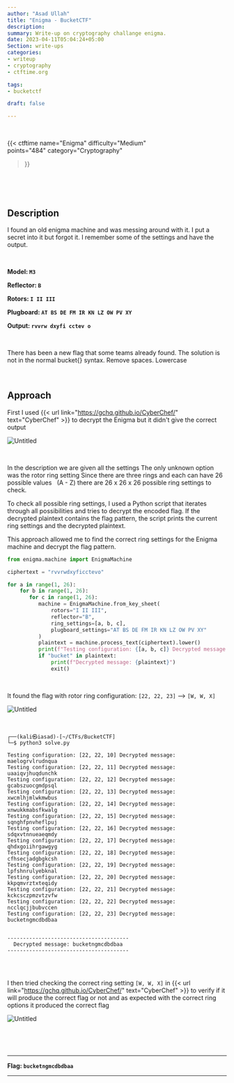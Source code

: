 ```yaml
---
author: "Asad Ullah"
title: "Enigma - BucketCTF"
description: 
summary: Write-up on cryptography challange enigma.
date: 2023-04-11T05:04:24+05:00
Section: write-ups
categories:
- writeup
- cryptography
- ctftime.org

tags:
- bucketctf

draft: false

---
```


&nbsp;


{{< 
ctftime 
name="Enigma" 
difficulty="Medium"  
points="484"
category="Cryptography"
>}}

&nbsp;

&nbsp;



## Description

I found an old enigma machine and was messing around with it. I put a secret into it but forgot it. I remember some of the settings and have the output. 

&nbsp;

**Model: `M3`**

**Reflector: `B`**

**Rotors: `I II III`**

**Plugboard: `AT BS DE FM IR KN LZ OW PV XY`**

**Output: `rvvrw dxyfi cctev o`** 

&nbsp;

There has been a new flag that some teams already found. The solution is not in the normal bucket{} syntax. Remove spaces. Lowercase

&nbsp;

## Approach

First I used {{< url link="https://gchq.github.io/CyberChef/" text="CyberChef" >}} to decrypt the Enigma but it didn't give the correct output

![Untitled](/write-ups/ctftime/bucket/enigma-1.webp)

&nbsp;
 
In the description we are given all the settings The only unknown option was the rotor ring setting Since there are three rings and each can have 26 possible values &nbsp; (A - Z) there are 26 x 26 x 26 possible ring settings to check.

To check all possible ring settings, I used a Python script that iterates through all possibilities and tries to decrypt the encoded flag. If the decrypted plaintext contains the flag pattern, the script prints the current ring settings and the decrypted plaintext.

This approach allowed me to find the correct ring settings for the Enigma machine and decrypt the flag pattern.

```python
from enigma.machine import EnigmaMachine

ciphertext = "rvvrwdxyficctevo"

for a in range(1, 26):
    for b in range(1, 26):
       for c in range(1, 26):
          machine = EnigmaMachine.from_key_sheet(
              rotors="I II III",
              reflector="B",
              ring_settings=[a, b, c],
              plugboard_settings="AT BS DE FM IR KN LZ OW PV XY"
          )
          plaintext = machine.process_text(ciphertext).lower()
          print(f"Testing configuration: {[a, b, c]} Decrypted message: {plaintext}")
          if "bucket" in plaintext:
              print(f"Decrypted message: {plaintext}")
              exit()
```

&nbsp;

It found the flag with rotor ring configuration: `[22, 22, 23]` --> `[W, W, X]` 

![Untitled](/write-ups/ctftime/bucket/solve.gif)

&nbsp;

```
┌──(kali㉿iasad)-[~/CTFs/BucketCTF]
└─$ python3 solve.py

Testing configuration: [22, 22, 10] Decrypted message: maelogrvlrudnqua
Testing configuration: [22, 22, 11] Decrypted message: uaaiqvjhuqdunchk
Testing configuration: [22, 22, 12] Decrypted message: gcabszuocgmdpsql
Testing configuration: [22, 22, 13] Decrypted message: xwcmlhjmlwkmwbus
Testing configuration: [22, 22, 14] Decrypted message: xnwukkmabsfkwalg
Testing configuration: [22, 22, 15] Decrypted message: sqnghfpnvheflpuj
Testing configuration: [22, 22, 16] Decrypted message: sdqxvtnnueaeqmdy
Testing configuration: [22, 22, 17] Decrypted message: qhdxgoiihrgawgyg
Testing configuration: [22, 22, 18] Decrypted message: cfhsecjadgbgkcsh
Testing configuration: [22, 22, 19] Decrypted message: lpfshnrulyebknal
Testing configuration: [22, 22, 20] Decrypted message: kkpqmvrztxteqidy
Testing configuration: [22, 22, 21] Decrypted message: kckcsczpmzvtzvfw
Testing configuration: [22, 22, 22] Decrypted message: ncclqcjjbubvccen
Testing configuration: [22, 22, 23] Decrypted message: bucketngmcdbdbaa


---------------------------------------
  Decrypted message: bucketngmcdbdbaa
---------------------------------------


```

&nbsp;

I then tried checking the correct ring setting `[W, W, X]` in {{< url link="https://gchq.github.io/CyberChef/" text="CyberChef" >}} to verify if it will produce the correct flag or not and as expected with the correct ring options it produced the correct flag

![Untitled](/write-ups/ctftime/bucket/enigma-3.webp)

&nbsp;

&nbsp;

---

**Flag: `bucketngmcdbdbaa`**

---

&nbsp;

&nbsp;
